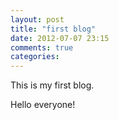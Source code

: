 ```yaml
---
layout: post
title: "first blog"
date: 2012-07-07 23:15
comments: true
categories: 
---
```


This is my first blog.

Hello everyone!
